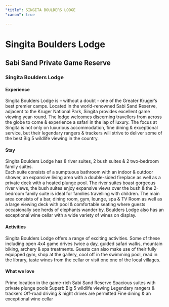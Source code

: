 ```yaml
---
"title": SINGITA BOULDERS LODGE
"canon": true

---
```


# Singita Boulders Lodge
## Sabi Sand Private Game Reserve
### Singita Boulders Lodge

#### Experience
Singita Boulders Lodge is – without a doubt - one of the Greater Kruger’s best premier camps.  Located in the world-renowned Sabi Sand Reserve, adjacent to the Kruger National Park, Singita provides excellent game viewing year-round.
The lodge welcomes discerning travellers from across the globe to come &amp; experience a safari in the lap of luxury.
The focus at Singita is not only on luxurious accommodation, fine dining &amp; exceptional service, but their legendary rangers &amp; trackers will strive to deliver some of the best Big 5 wildlife viewing in the country.

#### Stay
Singita Boulders Lodge has 8 river suites, 2 bush suites &amp; 2 two-bedroom family suites.   
Each suite consists of a sumptuous bathroom with an indoor &amp; outdoor shower, an expansive living area with a double-sided fireplace as well as a private deck with a heated plunge pool.
The river suites boast gorgeous river views, the bush suites enjoy expansive views over the bush &amp; the 2-bedroom family suite is ideal for families travelling with children.
The main area consists of a bar, dining room, gym, lounge, spa &amp; TV Room as well as a large viewing deck with pool &amp; comfortable seating where guests occasionally see herds of elephants wander by.  Boulders Lodge also has an exceptional wine cellar with a wide variety of wines on display.

#### Activities
Singita Boulders Lodge offers a range of exciting activities.  Some of these including open 4x4 game drives twice a day, guided safari walks, mountain biking, archery &amp; spa treatments.
Guests can also make use of their fully equipped gym, shop at the gallery, cool off in the swimming pool, read in the library, taste wines from the cellar or visit one one of the local villages.


#### What we love
Prime location in the game-rich Sabi Sand Reserve
Spacious suites with private plunge pools
Superb Big 5 wildlife viewing
Legendary rangers &amp; trackers
Off-road driving &amp; night drives are permitted
Fine dining &amp; an exceptional wine cellar